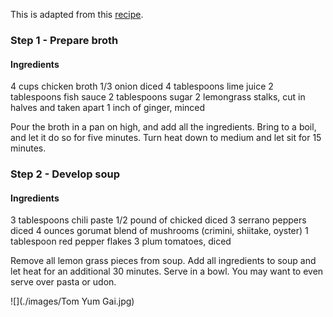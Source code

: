 This is adapted from this [recipe](http://www.thaikitchen.com/Recipes/Soups/Tom-Yum-Soup).

### Step 1 - Prepare broth

#### Ingredients

4 cups chicken broth
1/3 onion diced
4 tablespoons lime juice
2 tablespoons fish sauce
2 tablespoons sugar
2 lemongrass stalks, cut in halves and taken apart
1 inch of ginger, minced

Pour the broth in a pan on high, and add all the ingredients.
Bring to a boil, and let it do so for five minutes.
Turn heat down to medium and let sit for 15 minutes.

### Step 2 - Develop soup

#### Ingredients

3 tablespoons chili paste
1/2 pound of chicked diced
3 serrano peppers diced
4 ounces gorumat blend of mushrooms (crimini, shiitake, oyster)
1 tablespoon red pepper flakes
3 plum tomatoes, diced

Remove all lemon grass pieces from soup.
Add all ingredients to soup and let heat for an additional 30 minutes.
Serve in a bowl.
You may want to even serve over pasta or udon.

![](./images/Tom Yum Gai.jpg)
